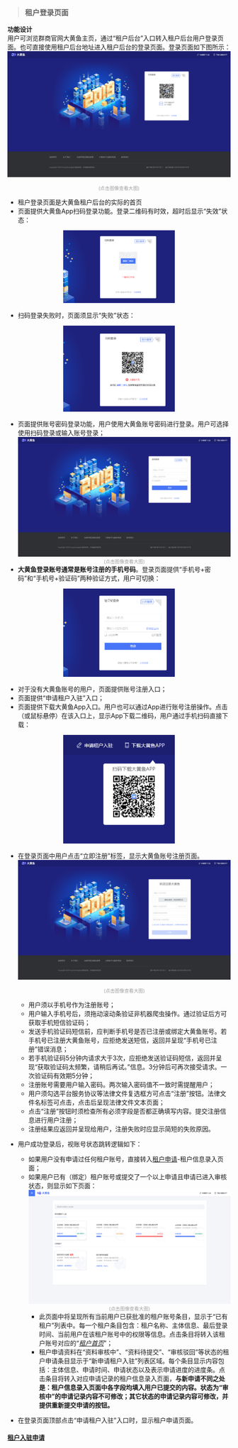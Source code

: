 >### 租户登录页面

**功能设计**  
用户可浏览群商官网大黄鱼主页，通过“租户后台”入口转入租户后台用户登录页面。也可直接使用租户后台地址进入租户后台的登录页面。登录页面如下图所示：
![大黄鱼租户登录](../img/登录1.png)<div style="font-size:8pt;color:#a0a0a0;text-align:center">(点击图像查看大图)</div>  
  * 租户登录页面是大黄鱼租户后台的实际的首页
  * 页面提供大黄鱼App扫码登录功能。登录二维码有时效，超时后显示“失效”状态： 
  <div style="width:50%;margin:auto">
  <img alt="登录二维码失效" src="../img/登录1—二维码失效.png" />
  </div>  

  * 扫码登录失败时，页面须显示“失败”状态：
  <div style="width:50%;margin:auto"><img alt="扫码登录失败" src="../img/登录1—扫码失败.png"/></div>  

  * 页面提供账号密码登录功能，用户使用大黄鱼账号密码进行登录。用户可选择使用扫码登录或输入账号登录； 
  ![账号密码登录](../img/登录2.png)<div style="font-size:8pt;color:#a0a0a0;text-align:center">(点击图像查看大图)</div>  
  * **大黄鱼登录账号通常是账号注册的手机号码**。登录页面提供“手机号+密码”和“手机号+验证码”两种验证方式，用户可切换：
  <div style="width:50%;margin:auto"><img alt="扫码登录失败" src="../img/登录3.png"/></div>  

  * 对于没有大黄鱼账号的用户，页面提供账号注册入口；
  * 页面提供“申请租户入驻”入口；
  * 页面提供下载大黄鱼App入口。用户也可以通过App进行账号注册操作。点击（或鼠标悬停）在该入口上，显示App下载二维码，用户通过手机扫码直接下载： 
  <div style="width:50%;margin:auto">
  <img alt="扫码下载App" src="../img/登录1—APP下载二维码.png" />
  </div>

* 在登录页面中用户点击“立即注册”标签，显示大黄鱼账号注册页面。
![账号注册](../img/注册1.png)<div style="font-size:8pt;color:#a0a0a0;text-align:center">(点击图像查看大图)</div>   

  * 用户须以手机号作为注册账号；
  * 用户输入手机号后，须拖动滚动条验证非机器爬虫操作。通过验证后方可获取手机短信验证码；
  * 发送手机验证码短信前，应判断手机号是否已注册或绑定大黄鱼账号。若手机号已注册大黄鱼账号，应拒绝发送短信，返回并呈现“手机号已注册”错误消息；
  * 若手机验证码5分钟内请求大于3次，应拒绝发送验证码短信，返回并呈现“获取验证码太频繁，请稍后再试。”信息。3分钟后可再次接受请求。一次验证码有效期5分钟；
  * 注册账号需要用户输入密码。两次输入密码值不一致时需提醒用户；
  * 用户须勾选平台服务协议等法律文件复选框方可点击“注册”按钮。法律文件名标签可点击，点击后呈现法律文件文本页面；
  * 点击“注册”按钮时须检查所有必须字段是否都正确填写内容。提交注册信息进行用户注册；
  * 注册结果应返回并呈现给用户，注册失败时应显示简短的失败原因。
* 用户成功登录后，视账号状态跳转逻辑如下：
  * 如果用户没有申请过任何租户账号，直接转入[租户申请](入驻申请.md)-租户信息录入页面；
  * 如果用户已有（绑定）租户账号或提交了一个以上申请且申请已进入审核状态，则显示如下页面：
  ![登录后页面](../img/登录后页面.png)<div style="font-size:8pt;color:#a0a0a0;text-align:center">(点击图像查看大图)</div>   
    * 此页面中将呈现所有当前用户已获批准的租户账号条目，显示于“已有租户”列表中。每一个租户条目包含：租户名称、主体信息、最后登录时间、当前用户在该租户账号中的权限等信息。点击条目将转入该租户账号对应的“[*租户首页*](zh首页.md)”；
    * 租户申请资料在“资料审核中”、“资料待提交”、“审核驳回”等状态的租户申请条目显示于“新申请租户入驻”列表区域。每个条目显示内容包括：主体信息、申请时间、申请状态以及表示申请进度的进度条。点击条目将转入对应申请记录的租户信息录入页面，**与新申请不同之处是：租户信息录入页面中各字段均填入用户已提交的内容。状态为“审核中”的申请记录内容不可修改；其它状态的申请记录内容可修改，并提供重新提交申请的按钮。**
* 在登录页面顶部点击“申请租户入驻”入口时，显示租户申请页面。
#### [租户入驻申请](入驻申请.md)